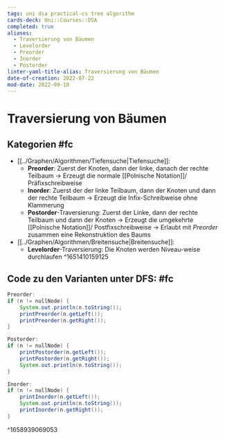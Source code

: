 ```yaml
---
tags: uni dsa practical-cs tree algorithm
cards-deck: Uni::Courses::DSA
completed: true
aliases:
  - Traversierung von Bäumen
  - Levelorder
  - Preorder
  - Inorder
  - Postorder
linter-yaml-title-alias: Traversierung von Bäumen
date-of-creation: 2022-07-22
mod-date: 2022-09-10
---
```


# Traversierung von Bäumen

## Kategorien #fc
- [[../Graphen/Algorithmen/Tiefensuche|Tiefensuche]]:
	- **Preorder**: Zuerst der Knoten, dann der linke, danach der rechte Teilbaum
		→ Erzeugt die normale [[Polnische Notation]]/ Präfixschreibweise
	- **Inorder**: Zuerst der der linke Teilbaum, dann der Knoten und dann der rechte Teilbaum
		→ Erzeugt die Infix-Schreibweise ohne Klammerung
	- **Postorder**-Traversierung: Zuerst der Linke, dann der rechte Teilbaum und dann der Knoten
		→ Erzeugt die umgekehrte [[Polnische Notation]]/ Postfixschreibweise
		→ Erlaubt mit *Preorder* zusammen eine Rekonstruktion des Baums
- [[../Graphen/Algorithmen/Breitensuche|Breitensuche]]:
	- **Levelorder**-Traversierung: Die Knoten werden Niveau-weise durchlaufen
^1651410159125

## Code zu den Varianten unter DFS: #fc
```java
Preorder:
if (n != nullNode) {
	System.out.println(n.toString());
	printPreorder(n.getLeft());
	printPreorder(n.getRight());
}
```
```java
Postorder:
if (n != nullNode) {
	printPostorder(n.getLeft());
	printPostorder(n.getRight());
	System.out.println(n.toString());
}
```
```java
Inorder:
if (n != nullNode) {
	printInorder(n.getLeft());
	System.out.println(n.toString());
	printInorder(n.getRight());
}
```
^1658939069053
